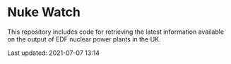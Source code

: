 # Nuke Watch

This repository includes code for retrieving the latest information available on the output of EDF nuclear power plants in the UK.

Last updated: 2021-07-07 13:14